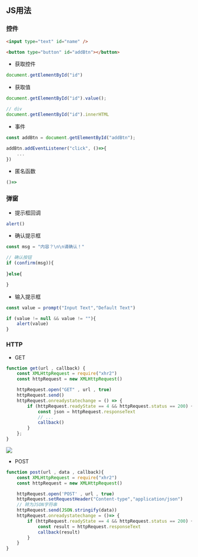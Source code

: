 <!--
 * @Description: 
 * @Version: 1.0
 * @Author: DaLao
 * @Email: dalao_li@163.com
 * @Date: 2021-03-18 16:29:32
 * @LastEditors: dalao
 * @LastEditTime: 2022-04-05 22:04:42
-->

## JS用法


### 控件

```html
<input type="text" id="name" />

<button type="button" id="addBtn"></button>
```

- 获取控件

```js
document.getElementById("id")
```


- 获取值

```js
document.getElementById("id").value();

// div
document.getElementById("id").innerHTML
```


- 事件

```js
const addBtn = document.getElementById("addBtn");

addBtn.addEventListener("click", ()=>{
    ...
})
```

- 匿名函数

```js
()=>
```


### 弹窗

- 提示框回调

```js
alert()
```


- 确认提示框
 
```js
const msg = "内容？\n\n请确认！"

// 确认按钮
if (confirm(msg)){
    
}else{

}
```


- 输入提示框

```js
const value = prompt("Input Text","Default Text")

if (value != null && value != ""){
    alert(value)
}
```


### HTTP

- GET

```js
function get(url , callback) {
    const XMLHttpRequest = require("xhr2")
    const httpRequest = new XMLHttpRequest()

    httpRequest.open("GET" , url , true)
    httpRequest.send()
    httpRequest.onreadystatechange = () => {
        if (httpRequest.readyState == 4 && httpRequest.status == 200) {
            const json = httpRequest.responseText
            // ...
            callback()
        }
    };
}
```

![](https://cdn.hurra.ltd/img/20211113203754.png)

- POST

```js
function post(url , data , callback){
    const XMLHttpRequest = require("xhr2")
    const httpRequest = new XMLHttpRequest()

    httpRequest.open('POST' , url , true)
    httpRequest.setRequestHeader("Content-type","application/json")
    // 转为JSON字符串
    httpRequest.send(JSON.stringify(data))
    httpRequest.onreadystatechange = ()=> {
        if (httpRequest.readyState == 4 && httpRequest.status == 200) {
            const result = httpRequest.responseText
            callback(result)
        }
    }
}
```
